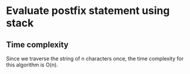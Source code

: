 # Evaluate postfix statement using stack

## Time complexity

Since we traverse the string of n characters once, the time complexity for this algorithm is O(n).
